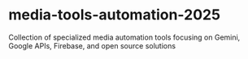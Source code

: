 # media-tools-automation-2025
Collection of specialized media automation tools focusing on Gemini, Google APIs, Firebase, and open source solutions
